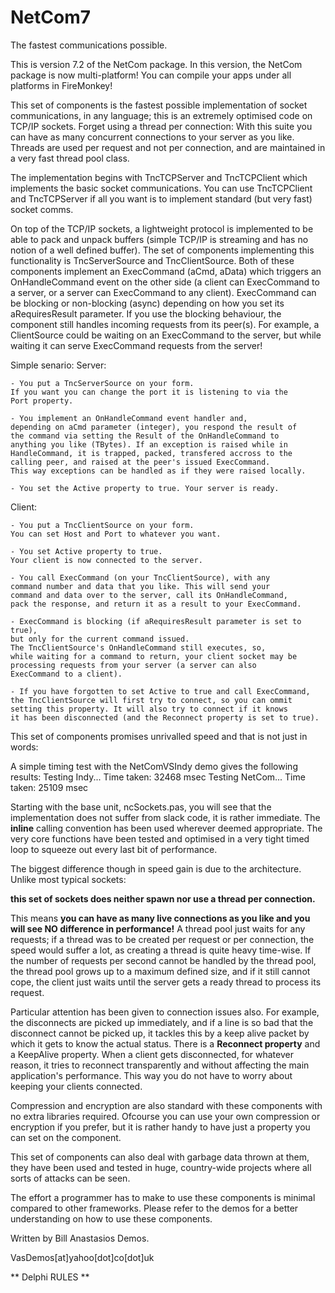 # NetCom7
The fastest communications possible.

This is version 7.2 of the NetCom package. In this version, the NetCom package is now multi-platform! 
You can compile your apps under all platforms in FireMonkey!

This set of components is the fastest possible implementation of socket communications, in any language; this is an extremely optimised code on TCP/IP sockets. Forget using a thread per connection: With this suite you can have as many concurrent connections to your server as you like. Threads are used per request and not per connection, and are maintained in a very fast thread pool class.

The implementation begins with TncTCPServer and TncTCPClient which implements the basic socket communications.
You can use TncTCPClient and TncTCPServer if all you want is to implement standard (but very fast) socket comms.

On top of the TCP/IP sockets, a lightweight protocol is implemented to be able to pack and unpack buffers (simple TCP/IP is streaming and has no notion of a well defined buffer). The set of components implementing this functionality is TncServerSource and TncClientSource. Both of these components implement an ExecCommand (aCmd, aData) which triggers an OnHandleCommand event on the other side (a client can ExecCommand to a server, or a server can ExecCommand to any client). ExecCommand can be blocking or non-blocking (async) depending on how you set its aRequiresResult parameter. If you use the blocking behaviour, the component still handles incoming requests from its peer(s). For example, a ClientSource could be waiting on an ExecCommand to the server, but while waiting it can serve ExecCommand requests from the server!

Simple senario:
  Server:
  
    - You put a TncServerSource on your form.
    If you want you can change the port it is listening to via the 
    Port property.
    
    - You implement an OnHandleCommand event handler and, 
    depending on aCmd parameter (integer), you respond the result of
    the command via setting the Result of the OnHandleCommand to 
    anything you like (TBytes). If an exception is raised while in 
    HandleCommand, it is trapped, packed, transfered accross to the 
    calling peer, and raised at the peer's issued ExecCommand. 
    This way exceptions can be handled as if they were raised locally.
      
    - You set the Active property to true. Your server is ready.
    
  Client:
  
    - You put a TncClientSource on your form. 
    You can set Host and Port to whatever you want. 
    
    - You set Active property to true. 
    Your client is now connected to the server.
    
    - You call ExecCommand (on your TncClientSource), with any 
    command number and data that you like. This will send your 
    command and data over to the server, call its OnHandleCommand, 
    pack the response, and return it as a result to your ExecCommand. 
      
    - ExecCommand is blocking (if aRequiresResult parameter is set to true), 
    but only for the current command issued.
    The TncClientSource's OnHandleCommand still executes, so, 
    while waiting for a command to return, your client socket may be 
    processing requests from your server (a server can also 
    ExecCommand to a client).
      
    - If you have forgotten to set Active to true and call ExecCommand, 
    the TncClientSource will first try to connect, so you can ommit 
    setting this property. It will also try to connect if it knows 
    it has been disconnected (and the Reconnect property is set to true).
      
This set of components promises unrivalled speed and that is not just in words:

A simple timing test with the NetComVSIndy demo gives the following results:
Testing Indy... Time taken: 32468 msec
Testing NetCom... Time taken: 25109 msec

Starting with the base unit, ncSockets.pas, you will see that the implementation does not suffer from slack code, it is rather immediate. The **inline** calling convention has been used wherever deemed appropriate. The very core functions have been tested and optimised in a very tight timed loop to squeeze out every last bit of performance. 

The biggest difference though in speed gain is due to the architecture. Unlike most typical sockets: 

**this set of sockets does neither spawn nor use a thread per connection.**

This means **you can have as many live connections as you like and you will see NO difference in performance!** A thread pool just waits for any requests; if a thread was to be created per request or per connection, the speed would suffer a lot, as creating a thread is quite heavy time-wise. If the number of requests per second cannot be handled by the thread pool, the thread pool grows up to a maximum defined size, and if it still cannot cope, the client just waits until the server gets a ready thread to process its request.

Particular attention has been given to connection issues also. For example, the disconnects are picked up immediately, and if a line is so bad that the disconnect cannot be picked up, it tackles this by a keep alive packet by which it gets to know the actual status. There is a **Reconnect property** and a KeepAlive property. When a client gets disconnected, for whatever reason, it tries to reconnect transparently and without affecting the main application's performance. This way you do not have to worry about keeping your clients connected.

Compression and encryption are also standard with these components with no extra libraries required. Ofcourse you can use your own compression or encryption if you prefer, but it is rather handy to have just a property you can set on the component.

This set of components can also deal with garbage data thrown at them, they have been used and tested in huge, country-wide projects where all sorts of attacks can be seen.

The effort a programmer has to make to use these components is minimal compared to other frameworks. Please refer to the demos for a better understanding on how to use these components.

Written by Bill Anastasios Demos.

VasDemos[at]yahoo[dot]co[dot]uk

** Delphi RULES **
